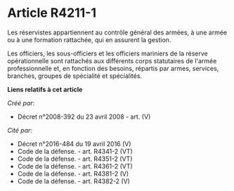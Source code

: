 # Article R4211-1

Les réservistes appartiennent au contrôle général des armées, à une armée ou à une formation rattachée, qui en assurent la
gestion.

Les officiers, les sous-officiers et les officiers mariniers de la réserve opérationnelle sont rattachés aux différents corps
statutaires de l'armée professionnelle et, en fonction des besoins, répartis par armes, services, branches, groupes de
spécialité et spécialités.

**Liens relatifs à cet article**

_Créé par_:

  - Décret n°2008-392 du 23 avril 2008 - art. (V)

_Cité par_:

  - Décret n°2016-484 du 19 avril 2016 (V)
  - Code de la défense. - art. R4341-2 (VT)
  - Code de la défense. - art. R4351-2 (VT)
  - Code de la défense. - art. R4361-2 (VT)
  - Code de la défense. - art. R4381-2 (V)
  - Code de la défense. - art. R4382-2 (V)
